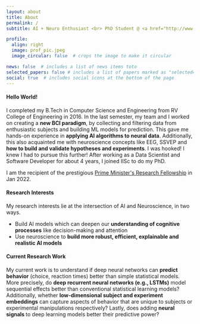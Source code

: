 ```yaml
---
layout: about
title: About
permalink: /
subtitle: AI + Neuro Enthusiast <br> PhD Student @ <a href="http://www.cns.iisc.ac.in/sridhar/">The Cognition, Computation and Behavior Lab</a> under <a href="http://www.cns.iisc.ac.in/home/people/sridharan-devarajan/">Dr. Sridharan Devarajan</a> <br> <a href="https://www.csa.iisc.ac.in/">Computer Science and Automation Department</a>, <a href="https://iisc.ac.in/">IISc, Bangalore</a>  

profile:
  align: right
  image: prof_pic.jpeg
  image_circular: false  # crops the image to make it circular

news: false  # includes a list of news items toto
selected_papers: false # includes a list of papers marked as "selected={true}" todo
social: true  # includes social icons at the bottom of the page
---
```


<h4> Hello World! </h4>

I completed my B.Tech in Computer Science and Engineering from RV College of Engineering in 2016. In the last semester, my 
team and I worked on creating a <b>new BCI paradigm</b>, by collecting and filtering data from enthusiastic subjects and building
ML models for prediction. This gave me hands-on experience in <b>applying AI algorithms to neural data</b>. Additionally, this 
also acquainted me with neuroscience concepts like EEG, SSVEP and <b>how to build and validate hypotheses and experiments</b>. 
I was hooked! I knew I had to pursue this further! After working as a Data Scientist and Software Developer for about 4 years, I joined IISc to do my PhD.

I am the recipient of the prestigious <a href="https://www.pmrf.in/">Prime Minister's Research Fellowship</a> in Jan 2022.

<h4> Research Interests </h4>

My research interests lie at the intersection of AI and Neuroscience, in two ways. 

<ul>
  <li>Build AI models which can  deepen our <b>understanding of cognitive processes</b> like decision-making and attention </li>
  <li>Use neuroscience to <b>build more robust, efficient, explainable and realistic AI models</b></li>
</ul>

<h4> Current Research Work </h4>

My current work is to understand if deep neural networks can <b>predict behavior</b> (choice, reaction times) better than simple 
statistical models. More precisely, do <b>deep recurrent neural networks (e.g., LSTMs)</b> model sequential effects better than 
conventional statistical learning models? Additionally, whether <b>low-dimensional subject and experiment embeddings</b> can 
capture aspects of behavior that are unique to subjects or experimental manipulations respectively? Lastly, does adding 
<b>neural signals </b> to deep learning models better their predictive power? 
